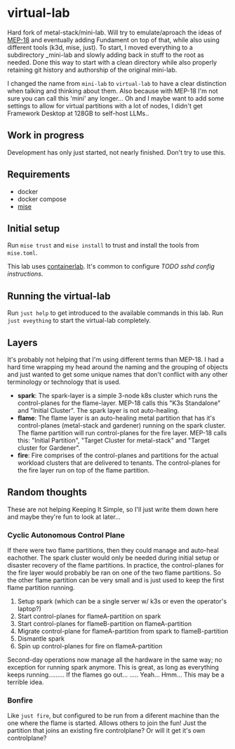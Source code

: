 # virtual-lab

Hard fork of metal-stack/mini-lab. Will try to emulate/aproach the ideas of [MEP-18](https://metal-stack.io/docs/mep-18-autonomous-control-plane/) and eventually adding Fundament on top of that, while also using different tools (k3d, mise, just). To start, I moved everything to a subdirectory _mini-lab and slowly adding back in stuff to the root as needed. Done this way to start with a clean directory while also properly retaining git history and authorship of the original mini-lab.

I changed the name from `mini-lab` to `virtual-lab` to have a clear distinction when talking and thinking about them. Also because with MEP-18 I'm not sure you can call this 'mini' any longer... Oh and I maybe want to add some settings to allow for virtual partitions with a lot of nodes, I didn't get Framework Desktop at 128GB to self-host LLMs..

## Work in progress

Development has only just started, not nearly finished. Don't try to use this.

## Requirements

- docker
- docker compose
- [mise](https://mise.jdx.dev/getting-started.html)

## Initial setup

Run `mise trust` and `mise install` to trust and install the tools from `mise.toml`.

This lab uses [containerlab](https://containerlab.dev/). It's common to configure _TODO sshd config instructions_.

## Running the virtual-lab

Run `just help` to get introduced to the available commands in this lab. Run `just eveything` to start the virtual-lab completely.

## Layers

It's probably not helping that I'm using different terms than MEP-18. I had a hard time wrapping my head around the naming and the grouping of objects and just wanted to get some unique names that don't conflict with any other terminology or technology that is used.

- **spark**: The spark-layer is a simple 3-node k8s cluster which runs the control-planes for the flame-layer. MEP-18 calls this "K3s Standalone" and "Initial Cluster". The spark layer is not auto-healing.
- **flame**: The flame layer is an auto-healing metal partition that has it's control-planes (metal-stack and gardener) running on the spark cluster. The flame partition will run control-planes for the fire layer. MEP-18 calls this: "Initial Partition", "Target Cluster for metal-stack" and "Target cluster for Gardener".
- **fire**: Fire comprises of the control-planes and partitions for the actual workload clusters that are delivered to tenants. The control-planes for the fire layer run on top of the flame partition.

## Random thoughts

These are not helping Keeping It Simple, so I'll just write them down here and maybe they're fun to look at later...

### Cyclic Autonomous Control Plane

If there were two flame partitions, then they could manage and auto-heal eachother. The spark cluster would only be needed during initial setup or disaster recovery of the flame partitions. In practice, the control-planes for the fire layer would probably be ran on one of the two flame partitions. So the other flame partition can be very small and is just used to keep the first flame partition running.

1. Setup spark (which can be a single server w/ k3s or even the operator's laptop?)
1. Start control-planes for flameA-partition on spark
1. Start control-planes for flameB-partition on flameA-partition
1. Migrate control-plane for flameA-partition from spark to flameB-partition
1. Dismantle spark
1. Spin up control-planes for fire on flameA-partition

Second-day operations now manage all the hardware in the same way; no exception for running spark anymore. This is great, as long as everything keeps running......... If the flames go out... ..... Yeah... Hmm... This may be a terrible idea.

### Bonfire

Like `just fire`, but configured to be run from a diferent machine than the one where the flame is started. Allows others to join the fun! Just the partition that joins an existing fire controlplane? Or will it get it's own controlplane?
